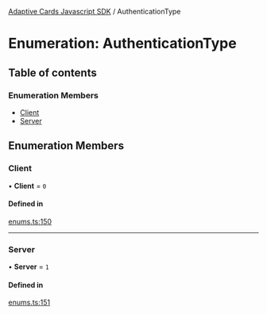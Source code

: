 [Adaptive Cards Javascript SDK](../README.md) / AuthenticationType

# Enumeration: AuthenticationType

## Table of contents

### Enumeration Members

- [Client](AuthenticationType.md#client)
- [Server](AuthenticationType.md#server)

## Enumeration Members

### Client

• **Client** = ``0``

#### Defined in

[enums.ts:150](https://github.com/asseco-see/AdaptiveCards/blob/d5d2c7b75/source/nodejs/adaptivecards/src/enums.ts#L150)

___

### Server

• **Server** = ``1``

#### Defined in

[enums.ts:151](https://github.com/asseco-see/AdaptiveCards/blob/d5d2c7b75/source/nodejs/adaptivecards/src/enums.ts#L151)
